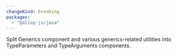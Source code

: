 ```yaml
---
changeKind: breaking
packages:
  - "@alloy-js/java"
---
```


Split Generics component and various generics-related utilities into TypeParameters and TypeArguments components.